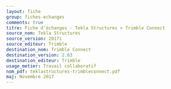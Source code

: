 ```yaml
--- 
layout: fiche 
group: fiches-echanges 
comments: true 
titre: Fiche d’échanges - Tekla Structures > Trimble Connect 
source_nom: Tekla Structures 
source_version: 2017i 
source_editeur: Trimble 
destination_nom: Trimble Connect 
destination_version: 2.63 
destination_editeur: Trimble 
usage_metier: Travail collaboratif
nom_pdf: teklastructures-trimbleconnect.pdf 
maj: Novembre 2017 
---
```


